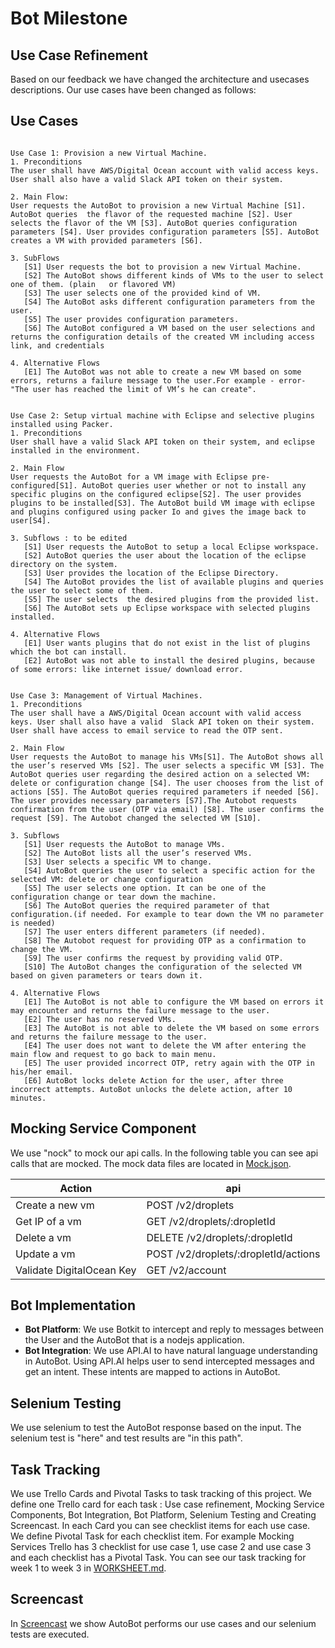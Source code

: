 # Bot Milestone

## Use Case Refinement
Based on our feedback we have changed the architecture and usecases descriptions. Our use cases have been changed as follows:

Use Cases
---
```

Use Case 1: Provision a new Virtual Machine.
1. Preconditions
The user shall have AWS/Digital Ocean account with valid access keys. User shall also have a valid Slack API token on their system.

2. Main Flow:
User requests the AutoBot to provision a new Virtual Machine [S1]. AutoBot queries  the flavor of the requested machine [S2]. User selects the flavor of the VM [S3]. AutoBot queries configuration parameters [S4]. User provides configuration parameters [S5]. AutoBot creates a VM with provided parameters [S6]. 

3. SubFlows
   [S1] User requests the bot to provision a new Virtual Machine.
   [S2] The AutoBot shows different kinds of VMs to the user to select one of them. (plain   or flavored VM)
   [S3] The user selects one of the provided kind of VM.
   [S4] The AutoBot asks different configuration parameters from the user.
   [S5] The user provides configuration parameters.
   [S6] The AutoBot configured a VM based on the user selections and returns the configuration details of the created VM including access link, and credentials

4. Alternative Flows
   [E1] The AutoBot was not able to create a new VM based on some errors, returns a failure message to the user.For example - error- "The user has reached the limit of VM’s he can create".

````
````
  
Use Case 2: Setup virtual machine with Eclipse and selective plugins installed using Packer.
1. Preconditions
User shall have a valid Slack API token on their system, and eclipse installed in the environment.

2. Main Flow
User requests the AutoBot for a VM image with Eclipse pre-configured[S1]. AutoBot queries user whether or not to install any specific plugins on the configured eclipse[S2]. The user provides plugins to be installed[S3]. The AutoBot build VM image with eclipse and plugins configured using packer Io and gives the image back to user[S4].

3. Subflows : to be edited
   [S1] User requests the AutoBot to setup a local Eclipse workspace.
   [S2] AutoBot queries the user about the location of the eclipse directory on the system.
   [S3] User provides the location of the Eclipse Directory.
   [S4] The AutoBot provides the list of available plugins and queries the user to select some of them. 
   [S5] The user selects  the desired plugins from the provided list.
   [S6] The AutoBot sets up Eclipse workspace with selected plugins installed.

4. Alternative Flows
   [E1] User wants plugins that do not exist in the list of plugins which the bot can install.
   [E2] AutoBot was not able to install the desired plugins, because of some errors: like internet issue/ download error.

````
````

Use Case 3: Management of Virtual Machines. 
1. Preconditions
The user shall have a AWS/Digital Ocean account with valid access keys. User shall also have a valid  Slack API token on their system. User shall have access to email service to read the OTP sent.

2. Main Flow
User requests the AutoBot to manage his VMs[S1]. The AutoBot shows all the user’s reserved VMs [S2]. The user selects a specific VM [S3]. The AutoBot queries user regarding the desired action on a selected VM: delete or configuration change [S4]. The user chooses from the list of actions [S5]. The AutoBot queries required parameters if needed [S6]. The user provides necessary parameters [S7].The Autobot requests confirmation from the user (OTP via email) [S8]. The user confirms the request [S9]. The Autobot changed the selected VM [S10].

3. Subflows
   [S1] User requests the AutoBot to manage VMs.
   [S2] The AutoBot lists all the user’s reserved VMs.
   [S3] User selects a specific VM to change.
   [S4] AutoBot queries the user to select a specific action for the selected VM: delete or change configuration
   [S5] The user selects one option. It can be one of the configuration change or tear down the machine. 
   [S6] The AutoBot queries the required parameter of that configuration.(if needed. For example to tear down the VM no parameter is needed)
   [S7] The user enters different parameters (if needed).
   [S8] The Autobot request for providing OTP as a confirmation to change the VM. 
   [S9] The user confirms the request by providing valid OTP.
   [S10] The AutoBot changes the configuration of the selected VM based on given parameters or tears down it.

4. Alternative Flows
   [E1] The AutoBot is not able to configure the VM based on errors it may encounter and returns the failure message to the user.
   [E2] The user has no reserved VMs.
   [E3] The AutoBot is not able to delete the VM based on some errors and returns the failure message to the user.
   [E4] The user does not want to delete the VM after entering the main flow and request to go back to main menu.
   [E5] The user provided incorrect OTP, retry again with the OTP in his/her email.
   [E6] AutoBot locks delete Action for the user, after three incorrect attempts. AutoBot unlocks the delete action, after 10 minutes. 

````
## Mocking Service Component

We use "nock" to mock our api calls. In the following table you can see api calls that are mocked. The mock data files are located in [Mock.json](https://github.ncsu.edu/bbansal/AutoBots/tree/master/serviceManager/DigitalOcean/mockData).

| Action   | api  
| ------------- | ------------ 
| Create a new vm     | POST /v2/droplets         
| Get IP of a vm      | GET /v2/droplets/:dropletId
| Delete a vm         | DELETE /v2/droplets/:dropletId
| Update a vm         | POST /v2/droplets/:dropletId/actions
| Validate DigitalOcean Key | GET /v2/account

## Bot Implementation

* **Bot Platform**: We use Botkit to intercept and reply to messages between the User and the AutoBot that is a nodejs application. 
* **Bot Integration**: We use API.AI to have natural language understanding in AutoBot. Using API.AI helps user to send intercepted messages and get an intent. These intents are mapped to actions in AutoBot. 

## Selenium Testing

We use selenium to test  the AutoBot response based on the input. The selenium test is "here" and test results are "in this path". 

## Task Tracking

We use Trello Cards and Pivotal Tasks to task tracking of this project. We define one Trello card for each task : Use case refinement, Mocking Service Components, Bot Integration, Bot Platform, Selenium Testing and Creating Screencast. In each Card you can see checklist items for each use case. We define Pivotal Task for each checklist item. For example Mocking Services Trello has 3 checklist for use case 1, use case 2 and use case 3 and each checklist has a Pivotal Task. You can see our task tracking for week 1 to week 3 in [WORKSHEET.md](AutoBots/Docs/WORKSHEET.md).

## Screencast

In [Screencast](path) we show AutoBot performs our use cases and our selenium tests are executed.
